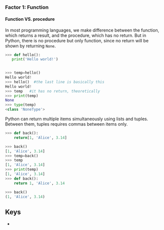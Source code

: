 ## 
### Factor 1: Function
#### Function VS. procedure
In most programming languages, we make difference between the function, which returns a result, and the procedure, which has no return.
But in Python, there is no procedure but only function, since no return will be shown by returning `None`.
 ```Python
 >>> def hello():
	print('Hello world!')

	
>>> temp=hello()
Hello world!
>>> hello()  #the last line is basically this
Hello world!
>>> temp   #it has no return, theoretically
>>> print(temp)
None
>>> type(temp)
<class 'NoneType'>
```
Python can return multiple items simultaneously using lists and tuples. Between them, tuples requires commas between items only.
```Python
>>> def back():
	return[1, 'Alice', 3.14]

>>> back()
[1, 'Alice', 3.14]
>>> temp=back()
>>> temp
[1, 'Alice', 3.14]
>>> print(temp)
[1, 'Alice', 3.14]
>>> def back():
	return 1, 'Alice', 3.14 

>>> back()
(1, 'Alice', 3.14) 
```


## Keys
- 
